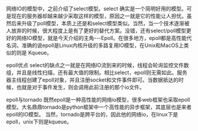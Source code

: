 
网络IO的模型中，之前介绍了select模型。select 确实是一个简明好用的模型。可是现在的服务器却越来越少采取这样的模型，原因之一就是它的性能让人担忧。虽然后来升级了poll模型，本质上还是和select模型类似。当然，当一个技术逐渐被人放弃的时候，很大程度上是有了更好的替代方案。没错，还有select/poll模型更好的网络IO模型，就是今天介绍的主角---Epoll。在很多地方，epoll都是高性能代名词，准确的说epoll是Linux内核升级的多路复用IO模型，在Unix和MacOS上类似的则是 Kqueue。

epoll优点
select的缺点之一就是在网络IO流到来的时候，线程会轮询监控文件数组，并且是线性扫描，还有最大值的限制。相比select，epoll则无需如此。服务器主线程创建了epoll对象，并且注册socket和文件事件即可。当数据抵达的时候，也就是对于事件发生，则会调用此前注册的那个io文件。


epoll与tornado
既然epoll是一种高性能的网络io模型，很多web框架也采取epoll模型。大名鼎鼎tornado是python框架中一个高性能的异步框架，其底层也是来者epoll的IO模型。
当然，tornado是跨平台的，因此他的网络io，在linux下是epoll，unix下则是kqueue。

